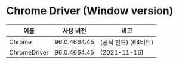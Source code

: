 # Chrome Driver (Window version)

|이름|사용 버전|비고|
|---|---|---|
|Chrome|96.0.4664.45|(공식 빌드) (64비트)|
|ChromeDriver|96.0.4664.45|(2021-11-16)|
